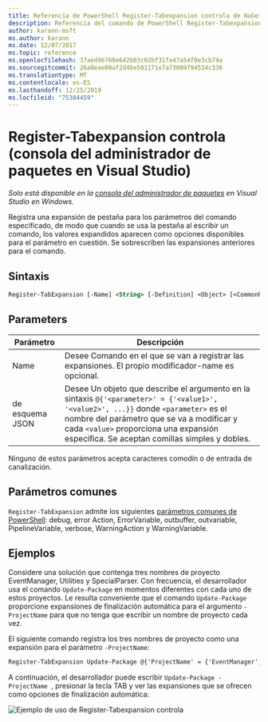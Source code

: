 ```yaml
---
title: Referencia de PowerShell Register-Tabexpansion controla de NuGet
description: Referencia del comando de PowerShell Register-Tabexpansion controla en la consola del administrador de paquetes NuGet en Visual Studio.
author: karann-msft
ms.author: karann
ms.date: 12/07/2017
ms.topic: reference
ms.openlocfilehash: 37aed96760e642b03c02bf31fe47a54f0e3cb74a
ms.sourcegitcommit: 26a8eae00af2d4be581171e7a73009f94534c336
ms.translationtype: MT
ms.contentlocale: es-ES
ms.lasthandoff: 12/25/2019
ms.locfileid: "75384459"
---
```

# <a name="register-tabexpansion-package-manager-console-in-visual-studio"></a>Register-Tabexpansion controla (consola del administrador de paquetes en Visual Studio)

*Solo está disponible en la [consola del administrador de paquetes](../../consume-packages/install-use-packages-powershell.md) en Visual Studio en Windows.*

Registra una expansión de pestaña para los parámetros del comando especificado, de modo que cuando se usa la pestaña al escribir un comando, los valores expandidos aparecen como opciones disponibles para el parámetro en cuestión. Se sobrescriben las expansiones anteriores para el comando.

## <a name="syntax"></a>Sintaxis

```ps
Register-TabExpansion [-Name] <String> [-Definition] <Object> [<CommonParameters>]
```

## <a name="parameters"></a>Parameters

| Parámetro | Descripción |
| --- | --- |
| Name | Desee Comando en el que se van a registrar las expansiones. El propio modificador-name es opcional. |
| de esquema JSON | Desee Un objeto que describe el argumento en la sintaxis `@{'<parameter>' = {'<value1>', '<value2>', ...}}` donde `<parameter>` es el nombre del parámetro que se va a modificar y cada `<value>` proporciona una expansión específica. Se aceptan comillas simples y dobles. |

Ninguno de estos parámetros acepta caracteres comodín o de entrada de canalización.

## <a name="common-parameters"></a>Parámetros comunes

`Register-TabExpansion` admite los siguientes [parámetros comunes de PowerShell](https://go.microsoft.com/fwlink/?LinkID=113216): debug, error Action, ErrorVariable, outbuffer, outvariable, PipelineVariable, verbose, WarningAction y WarningVariable.

## <a name="examples"></a>Ejemplos

Considere una solución que contenga tres nombres de proyecto EventManager, Utilities y SpecialParser. Con frecuencia, el desarrollador usa el comando `Update-Package` en momentos diferentes con cada uno de estos proyectos. Le resulta conveniente que el comando `Update-Package` proporcione expansiones de finalización automática para el argumento `-ProjectName` para que no tenga que escribir un nombre de proyecto cada vez. 

El siguiente comando registra los tres nombres de proyecto como una expansión para el parámetro `-ProjectName`:

```ps
Register-TabExpansion Update-Package @{'ProjectName' = {'EventManager', 'Utilities', 'SpecialParser'}}    
```

A continuación, el desarrollador puede escribir `Update-Package -ProjectName `, presionar la tecla TAB y ver las expansiones que se ofrecen como opciones de finalización automática:

![Ejemplo de uso de Register-Tabexpansion controla](media/Register-TabExpansion-Example.png)
